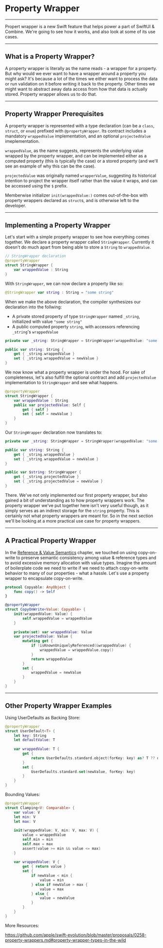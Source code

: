 # Property Wrapper
---
Propert wrapper is a new Swift feature that helps power a part of SwiftUI & Combine. 
We're going to see how it works, and also look at some of its use cases. 

---
## What is a Property Wrapper?

A property wrapper is literally as the name reads - a wrapper for a property. But why would we ever want to have a wrapper 
around a property you might ask? It's because a lot of the times we either want to process the data or run validation on it 
before writing it back to the property. Other times we might want to abstract away data access from how that data is actually 
stored. Property wrapper allows us to do that.

---
## Property Wrapper Prerequisites

A property wrapper is represented with a type declaration (can be a `class`, `struct`, or `enum`) prefixed with `@propertyWrapper`. Its contract includes a mandatory `wrappedValue` implementation, and an optional `projectedValue` imeplementation. 

`wrappedValue`, as the name suggests, represents the underlying value wrapped by the property wrapper, and can be implemented either as a computed property (this is typically the case) or a stored property (and we'll see an example of why this can be the case). 

`projectedValue` was originally named `wrapperValue`, suggesting its historical intention to project the wrapper itself rather than the value it wraps, and can be accessed using the `$` prefix.

Memberwise initializer `init(wrappedValue:)` comes out-of-the-box with property wrappers declared as `struct`s, and is otherwise left to the developer.

---
## Implementing a Property Wrapper

Let's start with a simple property wrapper to see how everything comes together. We declare a property wrapper called `StringWrapper`. Currently it doesn't do much apart from being able to store a `String` to `wrappedValue`.

```Swift
// StringWrapper declaration
@propertyWrapper 
struct StringWrapper {
    var wrappedValue : String
}
```

With `StringWrapper`, we can now declare a property like so:

```Swift
@StringWrapper var string : String = "some string"
```

When we make the above declaration, the compiler synthesizes our declaration into the follwing:
* A private stored property of type `StringWrapper` named `_string`, initialized with value `"some string"`
* A public computed property `string`, with accessors referencing `_string`'s `wrappedValue`

```Swift 
private var _string: StringWrapper = StringWrapper(wrappedValue: "some string")

public var string: String {
    get { _string.wrappedValue }
    set { _string.wrappedValue = newValue }
}
```

We now know what a property wrapper is under the hood. For sake of completeness, let's also fulfill the optional contract and add `projectedValue` implementation to `StringWrapper` and see what happens.

```Swift
@propertyWrapper 
struct StringWrapper {
    var wrappedValue : String
    public var projectedValue: Self {
        get { self }
        set { self = newValue }
    }
}
```

Our `StringWrapper` declaration now translates to:

```Swift
private var _string: StringWrapper = StringWrapper(wrappedValue: "some string")

public var string: String {
    get { _string.wrappedValue }
    set { _string.wrappedValue = newValue }
}

public var $string: StringWrapper {
    get { _string.projectedValue }
    set { _string.projectedValue = newValue }
}
```

There. We've not only implemented our first property wrapper, but also gained a bit of understanding as to how property wrappers work. The property wrapper we've put together here isn't very useful though, as it simply serves as an indirect storage for the `string` property. This is certainly not what property wrappers are meant for. So in the next section we'll be looking at a more practical use case for property wrappers.

---
## A Practical Property Wrapper

In the [Reference & Value Semantics](References-And-Values.md) chapter, we touched on using copy-on-write to preserve semantic consistency among value & reference types and to avoid excessive memory allocation with value types. Imagine the amount of boilerplate code we need to write if we need to attach copy-on-write behavior to many of our properties - what a hassle. Let's use a property wrapper to encapsulate copy-on-write.

```Swift
protocol Copyable: AnyObject {
    func copy() -> Self
}

@propertyWrapper
struct CopyOnWrite<Value: Copyable> {
    init(wrappedValue: Value) {
        self.wrappedValue = wrappedValue
    }
    
    private(set) var wrappedValue: Value
    var projectedValue: Value {
        mutating get {
            if !isKnownUniquelyReferenced(&wrappedValue) {
                wrappedValue = wrappedValue.copy()
            }
            return wrappedValue
        }
        set {
            wrappedValue = newValue
        }
    }
}
```

---
## Other Property Wrapper Examples

Using UserDefaults as Backing Store:
```Swift
@propertyWrapper
struct UserDefault<T> {
    let key: String
    let defaultValue: T
    
    var wrappedValue: T {
        get {
            return UserDefaults.standard.object(forKey: key) as? T ?? defaultValue
        }
        set {
            UserDefaults.standard.set(newValue, forKey: key)
        }
    }
}
```

Bounding Values:
```Swift
@propertyWrapper
struct Clamping<V: Comparable> {
    var value: V
    let min: V
    let max: V
    
    init(wrappedValue: V, min: V, max: V) {
        value = wrappedValue
        self.min = min
        self.max = max
        assert(value >= min && value <= max)
    }
    
    var wrappedValue: V {
        get { return value }
        set {
            if newValue < min {
                value = min
            } else if newValue > max {
                value = max
            } else {
                value = newValue
            }
        }
    }
}
```

More Resources:

https://github.com/apple/swift-evolution/blob/master/proposals/0258-property-wrappers.md#property-wrapper-types-in-the-wild
